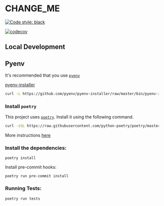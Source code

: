 # CHANGE_ME

[![Code style: black](https://img.shields.io/badge/code%20style-black-000000.svg)](https://github.com/psf/black)

[![codecov](https://codecov.io/gh/anthonyalmarza/CHANGE_ME/branch/main/graph/badge.svg?token=JRCC98L3FG)](https://codecov.io/gh/anthonyalmarza/CHANGE_ME)

## Local Development

## Pyenv
It's recommended that you use [`pyenv`](https://github.com/pyenv/pyenv)

[pyenv-installer](https://github.com/pyenv/pyenv-installer)
```bash
curl -L https://github.com/pyenv/pyenv-installer/raw/master/bin/pyenv-installer | bash
```

### Install `poetry`

This project uses [`poetry`](https://python-poetry.org). Install it using the following command.
```bash
curl -sSL https://raw.githubusercontent.com/python-poetry/poetry/master/get-poetry.py | python -
```
More instructions [here](https://python-poetry.org/docs/#installation)

### Install the dependencies:

`poetry install`

Install pre-commit hooks:

`poetry run pre-commit install`

### Running Tests:

`poetry run tests`
